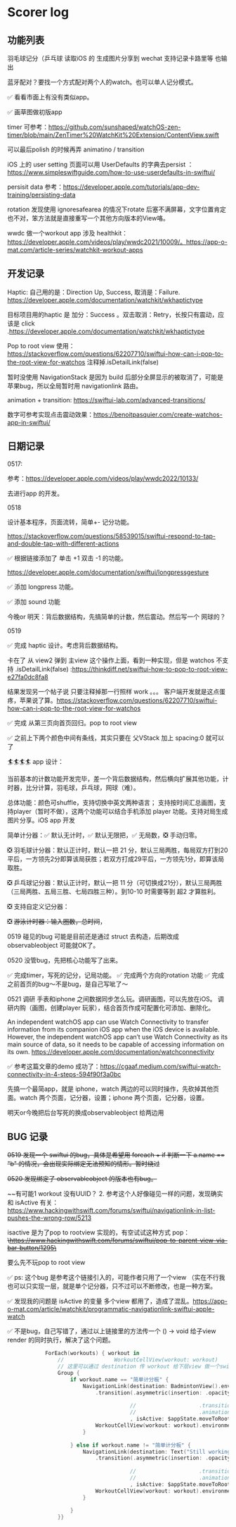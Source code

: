 #  Scorer log

## 功能列表

羽毛球记分（乒乓球
读取iOS 的
生成图片分享到 wechat
支持记录卡路里等 也输出

蓝牙配对？要找一个方式配对两个人的watch。也可以单人记分模式。

✅ 看看市面上有没有类似app。

✅ 画草图做初版app

timer 可参考：https://github.com/sunshaped/watchOS-zen-timer/blob/main/ZenTimer%20WatchKit%20Extension/ContentView.swift

可以最后polish 的时候再弄 animatino / transition

iOS 上的 user setting 页面可以用 UserDefaults 的字典去persist  ：https://www.simpleswiftguide.com/how-to-use-userdefaults-in-swiftui/

persisit data 参考：https://developer.apple.com/tutorials/app-dev-training/persisting-data

rotation 发现使用 ignoresafearea 的情况下rotate 后塞不满屏幕，文字位置肯定也不对，笨方法就是直接重写一个其他方向版本的View咯。

wwdc 做一个workout app 涉及 healthkit：https://developer.apple.com/videos/play/wwdc2021/10009/。https://app-o-mat.com/article-series/watchkit-workout-apps

## 开发记录

Haptic: 
自己用的是：Direction Up, Success, 取消是：Failure. https://developer.apple.com/documentation/watchkit/wkhaptictype

目标项目用的haptic 是 加分：Success 。双击取消：Retry，长按只有震动，应该是 click .https://developer.apple.com/documentation/watchkit/wkhaptictype

Pop to root view 使用：https://stackoverflow.com/questions/62207710/swiftui-how-can-i-pop-to-the-root-view-for-watchos 注释掉.isDetailLink(false)

暂时没使用 NavigationStack 是因为 build 后部分全屏显示的被取消了，可能是苹果bug，所以全局暂时用 navigationlink 路由。

animation + transition: https://swiftui-lab.com/advanced-transitions/

数字可参考实现点击震动效果：https://benoitpasquier.com/create-watchos-app-in-swiftui/

## 日期记录

0517:

参考：https://developer.apple.com/videos/play/wwdc2022/10133/

去进行app 的开发。


0518

设计基本程序，页面流转，简单+- 记分功能。

https://stackoverflow.com/questions/58539015/swiftui-respond-to-tap-and-double-tap-with-different-actions

✅ 根据链接添加了 单击 +1 双击 -1 的功能。

https://developer.apple.com/documentation/swiftui/longpressgesture

✅ 添加 longpress 功能。

✅ 添加 sound 功能

今晚or 明天：背后数据结构，先搞简单的计数，然后震动。然后写一个 网球的？

0519

✅ 完成 haptic 设计。考虑背后数据结构。

卡在了 从 view2 弹到 主view 这个操作上面，看到一种实现，但是 watchos 不支持 .isDetailLink(false) :https://thinkdiff.net/swiftui-how-to-pop-to-root-view-e27fa0dc8fa8

结果发现另一个帖子说 只要注释掉那一行照样 work 。。。 客户端开发就是这点蛋疼，苹果说了算。https://stackoverflow.com/questions/62207710/swiftui-how-can-i-pop-to-the-root-view-for-watchos

✅ 完成 从第三页向首页回归。pop to root view

✅ 之前上下两个颜色中间有条线，其实只要在 父VStack 加上 spacing:0 就可以了

🏄🏄🏄🏄 app 设计：

当前基本的计数功能开发完毕，差一个背后数据结构，然后横向扩展其他功能，计时器，比分计算，羽毛球，乒乓球，网球（难）。

总体功能：颜色可shuffle，支持切换中英文两种语言； 支持按时间汇总画图，支持player（暂时不做），这两个功能可以结合手机添加 player 功能。支持对局生成图片分享。iOS app 开发

简单计分器：✅ 默认无计时，✅ 默认无限把，✅ 无局数，❎ 手动归零。

❎ 羽毛球计分器：默认正计时，默认一把 21 分，默认三局两胜，每局双方打到20平后，一方领先2分即算该局获胜；若双方打成29平后，一方领先1分，即算该局取胜。

❎ 乒乓球记分器：默认正计时，默认一把 11 分（可切换成21分），默认三局两胜（三局两胜、五局三胜、七局四胜三种）。到10-10 时需要等到 超2 才算胜利。 

❎ 支持自定义记分器：

❎ ~~游泳计时器：输入圈数，总时间~~，

0519 碰见的bug 可能是目前还是通过 struct 去构造，后期改成 observableobject 可能就OK了。

0520 没管bug，先把核心功能写了出来。

✅ 完成timer，写死的记分，记局功能。
✅ 完成两个方向的rotation 功能
✅ 完成之前首页的bug～不是bug，是自己写呲了～

0521 调研 手表和iphone 之间数据同步怎么玩。调研画图，可以先放在iOS。 调研内购（画图，创建player 玩家），结合首页作成可配置化可添加、删除化。

An independent watchOS app can use Watch Connectivity to transfer information from its companion iOS app when the iOS device is available. However, the independent watchOS app can’t use Watch Connectivity as its main source of data, so it needs to be capable of accessing information on its own.
https://developer.apple.com/documentation/watchconnectivity

✅ 参考这篇文章的demo 成功了：https://cgaaf.medium.com/swiftui-watch-connectivity-in-4-steps-594f90f3a0bc

先搞一个最简app，就是 iphone，watch 两边的可以同时操作，先砍掉其他页面。watch 两个页面，记分器，设置；iphone 两个页面，记分器，设置。

明天or今晚把后台写死的换成observableobject 给两边用


## BUG 记录

~~0519 发现一个 swiftui 的bug，具体是希望用 foreach + if 判断一下 a.name == "b" 的情况，会出现实际绑定无法预知的情形。暂时绕过~~

~~0520 发现绑定了 observableobject 的版本也有bug。~~

~~有可能1 workout 没有UUID？
2. 参考这个人好像碰见一样的问题，发现确实和 isActive 有关：https://www.hackingwithswift.com/forums/swiftui/navigationlink-in-list-pushes-the-wrong-row/5213

isactive 是为了pop to rootview 实现的，有空试试这种方式 pop：~~\https://www.hackingwithswift.com/forums/swiftui/pop-to-parent-view-via-bar-button/1295\~~

要么先不玩pop to root view

✅ ps: 这个bug 是参考这个链接引入的，可能作者只用了一个view （实在不行我也可以只实现一层，就是单个记分器，只不过可以不断修改，也是一种方案。

✅ 发现我的问题是 isActive 的变量 多个view 都用了，造成了混乱。https://app-o-mat.com/article/watchkit/programmatic-navigationlink-swiftui-apple-watch

✅ 不是bug，自己写错了，通过以上链接里的方法传一个 () -> void 给子view render 的同时执行，解决了这个问题。

```swift
            ForEach(workouts) { workout in
                //                WorkoutCellView(workout: workout)
                // 这里可以通过 destination 传 workout 给下层view 做一个switch 判断给到哪个view。
                Group {
                    if workout.name == "简单计分板" {
                        NavigationLink(destination: BadmintonView().environmentObject(appState)
                            .transition(.asymmetric(insertion: .opacity, removal: .scale))
                                       
                                       //                    .transition(.opacity)
                                       //                    .animation(.easeIn)
                                       , isActive: $appState.moveToRoot) {
                            WorkoutCellView(workout: workout).environmentObject(appState)
                        }
                        
                    } else if workout.name != "简单计分板" {
                        NavigationLink(destination: Text("Still working on it...")
                            .transition(.asymmetric(insertion: .opacity, removal: .scale))
                                       
                                       //                    .transition(.opacity)
                                       //                    .animation(.easeIn)
                                       , isActive: $appState.moveToRoot) {
                            WorkoutCellView(workout: workout).environmentObject(appState)
                        }
                        
                    }
                }}
```
